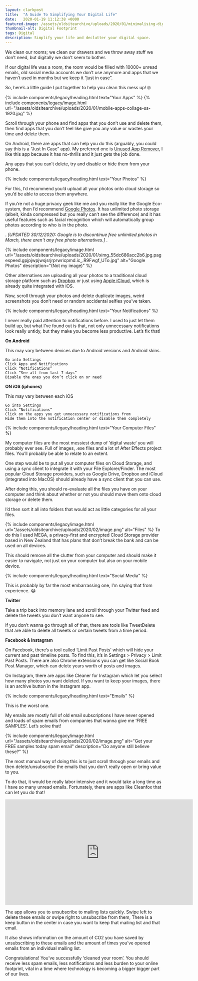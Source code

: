```yaml
---
layout: clarkpost
title:  "A Guide To Simplifying Your Digital Life"
date:   2020-01-19 11:12:38 +0000
featured-image: /assets/oldsitearchive/uploads/2020/01/minimalising-digital-life.png
thumbnail-alt: Digital Footprint
tags: Digital
description: Simplify your life and declutter your digital space.
---
```



We clean our rooms; we clean our drawers and we throw away stuff we don’t need, but digitally we don’t seem to bother.

If our digital life was a room, the room would be filled with 10000+ unread emails, old social media accounts we don’t use anymore and apps that we haven’t used in months but we keep it “just in case”.

So, here’s a little guide I put together to help you clean this mess up! 🤓

{% include components/legacy/heading.html text="Your Apps" %}
{% include components/legacy/image.html url="/assets/oldsitearchive/uploads/2020/01/mobile-apps-collage-ss-1920.jpg" %}

Scroll through your phone and find apps that you don’t use and delete them, then find apps that you don’t feel like give you any value or wastes your time and delete them.

On Android, there are apps that can help you do this (arguably, you could say this is a “Just In Case” app). My preferred one is [Unused App Remover](https://play.google.com/store/apps/details?id=com.vs_unusedappremover), I like this app because it has no-thrills and it just gets the job done.

Any apps that you can’t delete, try and disable or hide them from your phone.

{% include components/legacy/heading.html text="Your Photos" %}

For this, I’d recommend you’d upload all your photos onto cloud storage so you’d be able to access them anywhere.

If you’re not a huge privacy geek like me and you really like the Google Eco-system, then I’d recommend [Google Photos](https://photos.google.com). It has unlimited photo storage (albeit, kinda compressed but you really can’t see the difference) and it has useful features such as facial recognition which will automatically group photos according to who is in the photo.

.
<i>[UPDATED 30/12/2020: Google is to discontinue free unlimited photos in March, there aren't any free photo alternatives.]</i>
.

{% include components/legacy/image.html url="/assets/oldsitearchive/uploads/2020/01/ximg_55dc686acc2b6.jpg.pagespeed.gpjpjwpjwsjsrjrprwricpmd.ic_.R9Fwgf_UTo.jpg" alt="Google Photos" description="(Not my image)" %}



Other alternatives are uploading all your photos to a traditional cloud storage platform such as [Dropbox](https://dropbox.com) or just using [Apple iCloud](https://icloud.com), which is already quite integrated with iOS.

Now, scroll through your photos and delete duplicate images, weird screenshots you don’t need or random accidental selfies you’ve taken.

{% include components/legacy/heading.html text="Your Notifications" %}

I never really paid attention to notifications before. I used to just let them build up, but what I’ve found out is that, not only unnecessary notifications look really untidy, but they make you become less productive. Let’s fix that!

<b>On Android</b>

This may vary between devices due to Android versions and Android skins.

    Go into Settings
    Click Apps and Notifications
    Click “Notifications”
    Click “See all from last 7 days”
    Disable the ones you don’t click on or need

<b>ON iOS (iphones)</b>

This may vary between each iOS

    Go into Settings
    Click “Notifications”
    Click on the apps you get unnecessary notifications from
    Hide them into the notification center or disable them completely

{% include components/legacy/heading.html text="Your Computer Files" %}

My computer files are the most messiest dump of ’digital waste‘ you will probably ever see. Full of images, .exe files and a lot of After Effects project files. You’ll probably be able to relate to an extent.

One step would be to put all your computer files on Cloud Storage, and using a sync client to integrate it with your File Explorer/Finder. The most popular Cloud Storage providers, such as Google Drive, Dropbox and iCloud (integrated into MacOS) should already have a sync client that you can use.

After doing this, you should re-evaluate all the files you have on your computer and think about whether or not you should move them onto cloud storage or delete them.

I’d then sort it all into folders that would act as little categories for all your files.

{% include components/legacy/image.html url="/assets/oldsitearchive/uploads/2020/02/image.png" alt="Files" %}
To do this I used MEGA, a privacy-first and encrypted Cloud Storage provider based in New Zealand that has plans that don’t break the bank and can be used on all devices.

This should remove all the clutter from your computer and should make it easier to navigate, not just on your computer but also on your mobile device.

{% include components/legacy/heading.html text="Social Media" %}

This is probably by far the most embarrassing one, I’m saying that from experience. 😂

<b>Twitter</b>

Take a trip back into memory lane and scroll through your Twitter feed and delete the tweets you don’t want anyone to see.

If you don’t wanna go through all of that, there are tools like TweetDelete that are able to delete all tweets or certain tweets from a time period.

<b>Facebook & Instagram </b>

On Facebook, there’s a tool called ‘Limit Past Posts’ which will hide your current and past timeline posts. To find this, it’s in Settings > Privacy > Limit Past Posts. There are also Chrome extensions you can get like Social Book Post Manager, which can delete years worth of posts and images.

On Instagram, there are apps like Cleaner for Instagram which let you select how many photos you want deleted. If you want to keep your images, there is an archive button in the Instagram app.


{% include components/legacy/heading.html text="Emails" %}

This is the worst one.

My emails are mostly full of old email subscriptions I have never opened and loads of spam emails from companies that wanna give me ‘FREE SAMPLES’. Let’s solve that!

{% include components/legacy/image.html url="/assets/oldsitearchive/uploads/2020/02/image.png" alt="Get your FREE samples today spam email" description="Do anyone still believe these?" %}


The most manual way of doing this is to just scroll through your emails and then delete/unsubscribe the emails that you don’t really open or bring value to you.

To do that, it would be really labor intensive and it would take a long time as I have so many unread emails. Fortunately, there are apps like Cleanfox that can let you do that!

<iframe width="600" height="337" src="https://www.youtube.com/embed/vwNDfz8GQts" frameborder="0" allow="accelerometer; autoplay; clipboard-write; encrypted-media; gyroscope; picture-in-picture" allowfullscreen></iframe>

The app allows you to unsubscribe to mailing lists quickly. Swipe left to delete these emails or swipe right to unsubscribe from them, There is a keep button in the center in case you want to keep that mailing list and that email.

It also shows information on the amount of CO2 you have saved by unsubscribing to these emails and the amount of times you’ve opened emails from an individual mailing list.

Congratulations! You’ve successfully ‘cleaned your room’. You should receive less spam emails, less notifications and less burden to your online footprint, vital in a time where technology is becoming a bigger bigger part of our lives.
